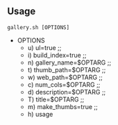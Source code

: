 ## Usage
```
gallery.sh [OPTIONS]
```
* OPTIONS
  *    u) ul=true
        ;;
  *    i) build_index=true
        ;;
  *    n) gallery_name=$OPTARG
        ;;
  *    t) thumb_path=$OPTARG
        ;;
  *    w) web_path=$OPTARG
        ;;
  *    c) num_cols=$OPTARG
        ;;
  *    d) description=$OPTARG
        ;;
  *    T) title=$OPTARG
        ;;
  *    m) make_thumbs=true
        ;;
  *    h) usage
